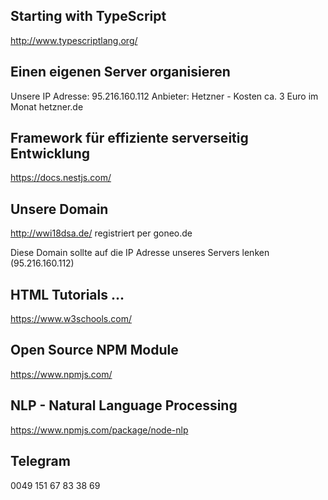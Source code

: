 ## Starting with TypeScript
http://www.typescriptlang.org/


## Einen eigenen Server organisieren
Unsere IP Adresse: 95.216.160.112
Anbieter: Hetzner - Kosten ca. 3 Euro im Monat
hetzner.de

## Framework für effiziente serverseitig Entwicklung
https://docs.nestjs.com/


## Unsere Domain
http://wwi18dsa.de/ registriert per goneo.de

Diese Domain sollte auf die IP Adresse unseres Servers lenken (95.216.160.112)

## HTML Tutorials ...
https://www.w3schools.com/

## Open Source NPM Module
https://www.npmjs.com/

## NLP - Natural Language Processing
https://www.npmjs.com/package/node-nlp

## Telegram 
0049 151 67 83 38 69
